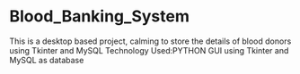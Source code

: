 # Blood_Banking_System
This is a desktop based project, calming to store the details of blood donors using Tkinter and MySQL
Technology Used:PYTHON GUI using Tkinter and MySQL as database
